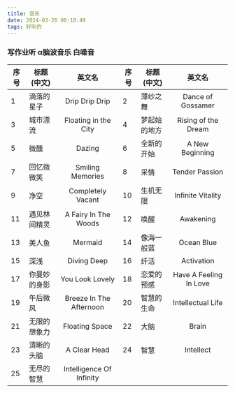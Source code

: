 ```yaml
---
title: 音乐
date: 2024-03-26 00:10:49  
tags: 好听的
---
```




### 写作业听 α脑波音乐 白噪音
| 序号 | 标题(中文)                     | 英文名                            | 序号 | 标题(中文)                     | 英文名                            |
|------|----------------------------------|:----------------------------------:|------|----------------------------------|:----------------------------------:|
| 1    | 滴落的星子                       | Drip Drip Drip                   | 2    | 薄纱之舞                         | Dance of Gossamer                |
| 3    | 城市漂流                         | Floating in the City             | 4    | 梦起始的地方                     | Rising of the Dream              |
| 5    | 微醺                             | Dazing                           | 6    | 全新的开始                       | A New Beginning                  |
| 7    | 回忆微微笑                       | Smiling Memories                 | 8    | 采情                             | Tender Passion                   |
| 9    | 净空                             | Completely Vacant                | 10   | 生机无限                         | Infinite Vitality                |
| 11   | 遇见林间精灵                     | A Fairy In The Woods             | 12   | 唤醒                             | Awakening                        |
| 13   | 美人鱼                           | Mermaid                          | 14   | 像海一般蓝                       | Ocean Blue                       |
| 15   | 深浅                             | Diving Deep                      | 16   | 纤活                             | Activation                       |
| 17   | 你曼妙的身影                     | You Look Lovely                  | 18   | 恋爱的预感                       | Have A Feeling In Love           |
| 19   | 午后微风                         | Breeze In The Afternoon          | 20   | 智慧的生命                       | Intellectual Life                |
| 21   | 无限的想象力                     | Floating Space                   | 22   | 大脑                             | Brain                            |
| 23   | 清晰的头脑                       | A Clear Head                     | 24   | 智慧                             | Intellect                        |
| 25   | 无尽的智慧                       | Intelligence Of Infinity         |      |                                  |                                  |
